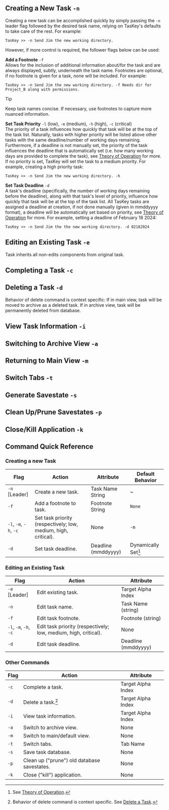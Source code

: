 
## Creating a New Task ```-n```

Creating a new task can be accomplished quickly by simply passing the ```-n``` leader flag followed by the desired task name, relying on TasKey's defaults to take care of the rest. For example:

```
TasKey >> -n Send Jim the new working directory.
```

However, if more control is required, the follower flags below can be used:

**Add a Footnote** ```-f```<br>Allows for the inclusion of additional information about/for the task and are always displayed, subtly, underneath the task name. Footnotes are optional, if no footnote is given for a task, none will be included. For example:

```
TasKey >> -n Send Jim the new working directory. -f Needs dir for Project_B along with permissions.
```

>[!TIP]
> Keep task names concise. If necessary, use footnotes to capture more nuanced information. 

**Set Task Priority** ```-l``` (low), ```-m``` (medium), ```-h``` (high), ```-c``` (critical)<br>The priority of a task influences how quickly that task will be at the top of the task list. Naturally, tasks with higher priority will be listed above other tasks with the same deadline/number of working days remaining. Furthermore, if a deadline is not manually set, the priority of the task influences the deadline that is automatically set (i.e. how many working days are provided to complete the task), see [Theory of Operation](url) for more. If no priority is set, TasKey will set the task to a medium priority. For example, creating a high priority task:

```
TasKey >> -n Send Jim the new working directory. -h 
```

**Set Task Deadline** ```-d```<br>A task's deadline (specifically, the number of working days remaining before the deadline), along with that task's level of priority, influence how quickly that task will be at the top of the task list. All TasKey tasks are assigned a deadline at creation, if not done manually (given in mmddyyyy format), a deadline will be automatically set based on priority, see [Theory of Operation](url) for more. For example, setting a deadline of February 18 2024:

```
TasKey >> -n Send Jim the the new working directory. -d 02182024
```

## Editing an Existing Task ```-e```

Task inherits all non-edits components from original task. 

## Completing a Task ```-c```
## Deleting a Task ```-d```

Behavior of delete command is context specific: If in main view, task will be moved to archive as a deleted task. If in archive view, task will be permanently deleted from database. 


## View Task Information ```-i```
## Switching to Archive View ```-a```
## Returning to Main View ```-m```
## Switch Tabs ```-t```
## Generate Savestate ```-s```
## Clean Up/Prune Savestates ```-p```
## Close/Kill Application ```-k```

## Command Quick Reference

### Creating a new Task

| Flag | Action | Attribute | Default Behavior |
| --- | --- | --- | --- |
| ```-n``` [Leader] | Create a new task. | Task Name String | ~ |
| ```-f``` | Add a footnote to task. | Footnote String | ```None``` |
| ```-l```, ```-m```, ```-h```, ```-c``` | Set task priority (respectively; low, medium, high, critical). | None | ```-m``` |
| ```-d``` | Set task deadline. | Deadline (mmddyyyy) | Dynamically Set[^1] |

### Editing an Existing Task

| Flag | Action | Attribute |
| --- | --- | --- |
| ```-e``` [Leader] | Edit existing task. | Target Alpha Index |
| ```-n``` | Edit task name. | Task Name (string) |
| ```-f``` | Edit task footnote. | Footnote (string) |
| ```-l```, ```-m```, ```-h```, ```-c``` | Edit task priority (respectively; low, medium, high, critical). | None |
| ```-d``` | Edit task deadline. | Deadline (mmddyyyy) |

### Other Commands

| Flag | Action | Attribute |
| --- | --- | --- |
| ```-c``` | Complete a task. | Target Alpha Index |
| ```-d``` | Delete a task.[^2] | Target Alpha Index |
| ```-i``` | View task information. | Target Alpha Index |
| ```-a``` | Switch to archive view. | None |
| ```-m``` | Switch to main/default view. | None |
| ```-t``` | Switch tabs. | Tab Name |
| ```-s``` | Save task database. | None |
| ```-p``` | Clean up ("prune") old database savestates. | None |
| ```-k``` | Close ("kill") application. | None |

[^1]: See [Theory of Operation](url). 
[^2]: Behavior of delete command is context specific. See [Delete a Task](url).










